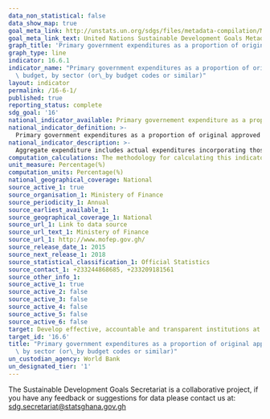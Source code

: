 ```yaml
---
data_non_statistical: false
data_show_map: true
goal_meta_link: http://unstats.un.org/sdgs/files/metadata-compilation/Metadata-Goal-16.pdf
goal_meta_link_text: United Nations Sustainable Development Goals Metadata (pdf 1361kB)
graph_title: 'Primary government expenditures as a proportion of original approved budget, by sector'
graph_type: line
indicator: 16.6.1
indicator_name: "Primary government expenditures as a proportion of original approved\
  \ budget, by sector (or\_by budget codes or similar)"
layout: indicator
permalink: /16-6-1/
published: true
reporting_status: complete
sdg_goal: '16'
national_indicator_available: Primary governement expenditure as a proportion of approved budget
national_indicator_definition: >- 
  Primary government expenditures as a proportion of original approved budget. This indicator measures the extent to which aggregate budget expenditure outturn reflects the amount originally approved, as defined in government budget documentation and fiscal reports. The coverage is budgetary central government (BCG) and the time period covered is the last three completed fiscal years.
national_indicator_description: >- 
  Aggregate expenditure includes actual expenditures incorporating those incurred as a result of unplanned or exceptional events—for example, armed conflicts or natural disasters. Expenditures financed by windfall revenues, including privatization, should be included and noted in the supporting fiscal tables and narrative. Expenditures financed externally by loans or grants should be included, if covered by the budget, along with contingency vote(s) and interest on debt
computation_calculations: The methodology for calculating this indicator is provided in a spreadsheet (titled “En PI-1 and PI-2 Exp Calculation-Feb 1 2016 (xls)”) on the PEFA website (http://www.pefa.org/en/content/pefa-2016framework). It is also detailed in part 2 of the document (“Framework for assessing public financial management”) (https://www.pefa.org/sites/pefa.org/files/attachments/PEFA%20Framework_English.pdf).  Scoring is at the heart of the indicator. A country is scored separately on a four-point ordinal scale: A, B, C, or D, according to precise criteria:  (A) Aggregate expenditure outturn was between (95%) and (105%) of the approved aggregate budgeted expenditure in at least two of the last three years. (B) Aggregate expenditure outturn was between (90%) and (110%) of the approved aggregate budgeted expenditure in at least two of the last three years. (C Aggregate expenditure outturn was between (85%) and (115%) of the approved aggregate budgeted expenditure in at least two of the last three years. (D) Performance is less than required for a C score
unit_measure: Percentage(%)
computation_units: Percentage(%)
national_geographical_coverage: National
source_active_1: true
source_organisation_1: Ministery of Finance
source_periodicity_1: Annual
source_earliest_available_1:
source_geographical_coverage_1: National
source_url_1: Link to data source
source_url_text_1: Ministery of Finance
source_url_1: http://www.mofep.gov.gh/
source_release_date_1: 2015
source_next_release_1: 2018
source_statistical_classification_1: Official Statistics
source_contact_1: +233244868685, +233209181561
source_other_info_1:
source_active_1: true
source_active_2: false
source_active_3: false
source_active_4: false
source_active_5: false
source_active_6: false
target: Develop effective, accountable and transparent institutions at all levels
target_id: '16.6'
title: "Primary government expenditures as a proportion of original approved budget,\
  \ by sector (or\_by budget codes or similar)"
un_custodian_agency: World Bank
un_designated_tier: '1'
---
```


The Sustainable Development Goals Secretariat is a collaborative project, if you have any feedback or suggestions for data please contact us at: sdg.secretariat@statsghana.gov.gh
